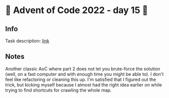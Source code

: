 # 🎄 Advent of Code 2022 - day 15 🎄

## Info

Task description: [link](https://adventofcode.com/2022/day/15)

## Notes

Another classic AoC where part 2 does not let you brute-force the solution (well, on a fast computer and with enough time you might be able to). I don't feel like refactoring or cleaning this up. I'm satisfied that I figured out the trick, but kicking myself because I almost had the right idea earlier on while trying to find shortcuts for crawling the whole map.
